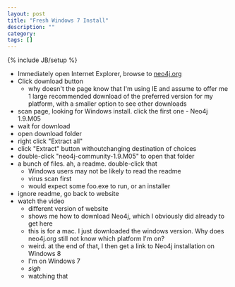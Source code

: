 ```yaml
---
layout: post
title: "Fresh Windows 7 Install"
description: ""
category: 
tags: []
---
```

{% include JB/setup %}

- Immediately open Internet Explorer, browse to [neo4j.org](http://neo4j.org)
- Click download button
  - why doesn't the page know that I'm using IE and assume to offer me 1 
    large recommended download of the preferred version for my platform, 
    with a smaller option to see other downloads
- scan page, looking for Windows install. click the first one - Neo4j 1.9.M05
- wait for download
- open download folder
- right click "Extract all"
- click "Extract" button withoutchanging destination of choices
- double-click "neo4j-community-1.9.M05" to open that folder
- a bunch of files. ah, a readme. double-click that
  - Windows users may not be likely to read the readme
  - virus scan first
  - would expect some foo.exe to run, or an installer
- ignore readme, go back to website
- watch the video
  - different version of website
  - shows me how to download Neo4j, which I obviously did already to get here
  - this is for a mac. I just downloaded the windows version. Why does neo4j.org still 
    not know which platform I'm on?
  - weird. at the end of that, I then get a link to Neo4j installation on Windows 8
  - I'm on Windows 7
  - *sigh*
  - watching that
  